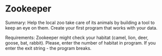 # Zookeeper
Summary:
Help the local zoo take care of its animals by building a tool to keep an eye on them. Create your first program that works with your data.

Requirements:
Zookeeper might check your habitat (camel, lion, deer, goose, bat, rabbit).
Please, enter the number of habitat in program.
If you enter the exit string - the program breaks.
